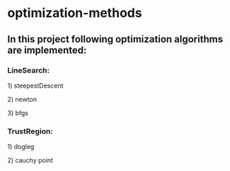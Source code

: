 # optimization-methods
<h2>In this project following optimization algorithms are implemented:</h2>
<h3> LineSearch: </h3>
<p>1) steepestDescent</p>
<p>2) newton</p>
<p>3) bfgs</p>

<h3> TrustRegion: </h3>
<p>1) dogleg</p>
<p>2) cauchy point</p>
